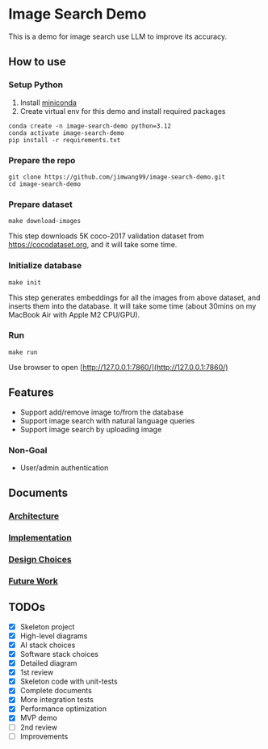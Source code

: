 # Image Search Demo

This is a demo for image search use LLM to improve its accuracy.

## How to use

### Setup Python

1. Install [miniconda](https://docs.anaconda.com/miniconda/install/#quick-command-line-install)
2. Create virtual env for this demo and install required packages
```
conda create -n image-search-demo python=3.12
conda activate image-search-demo
pip install -r requirements.txt
```

### Prepare the repo

```
git clone https://github.com/jimwang99/image-search-demo.git
cd image-search-demo
```

### Prepare dataset

```
make download-images
```
This step downloads 5K coco-2017 validation dataset from https://cocodataset.org, and it will take some time.

### Initialize database

```
make init
```
This step generates embeddings for all the images from above dataset, and inserts them into the database. It will take some time (about 30mins on my MacBook Air with Apple M2 CPU/GPU).

### Run

```
make run
```

Use browser to open [http://127.0.0.1:7860/](http://127.0.0.1:7860/)

## Features

- Support add/remove image to/from the database
- Support image search with natural language queries
- Support image search by uploading image

### Non-Goal

- User/admin authentication


## Documents

### [Architecture](./docs/architecture.md)
### [Implementation](./docs/implementation.md)
### [Design Choices](./docs/design-choices.md)
### [Future Work](./docs/future-work.md)

## TODOs

- [x] Skeleton project
- [x] High-level diagrams
- [x] AI stack choices
- [x] Software stack choices
- [x] Detailed diagram
- [x] 1st review
- [x] Skeleton code with unit-tests
- [x] Complete documents
- [x] More integration tests
- [x] Performance optimization
- [x] MVP demo
- [ ] 2nd review
- [ ] Improvements
